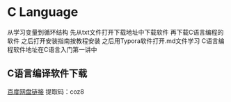 # C Language
从学习变量到循环结构
先从txt文件打开下载地址中下载软件
再下载C语言编程的软件
之后打开安装指南按教程安装
之后用Typora软件打开.md文件学习
C语言编程软件地址在C语言入门第一讲中

## C语言编译软件下载
[百度网盘链接](https://pan.baidu.com/s/1S5KXfMfNj6wa4vsb9bbFLQ)
提取码：coz8
